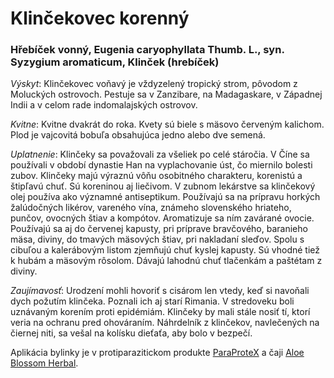 Klinčekovec korenný
===================

### Hřebíček vonný, Eugenia caryophyllata Thumb. L., syn. Syzygium aromaticum, Klinček (hrebíček)

*Výskyt*: Klinčekovec voňavý je vždyzelený tropický strom, pôvodom z Moluckých
ostrovoch. Pestuje sa v Zanzibare, na Madagaskare, v Západnej Indii a v celom
rade indomalajských ostrovov.

*Kvitne*: Kvitne dvakrát do roka. Kvety sú biele s mäsovo červeným kalichom.
Plod je vajcovitá bobuľa obsahujúca jedno alebo dve semená.

*Uplatnenie*: Klinčeky sa považovali za všeliek po celé stáročia. V Číne sa
používali v období dynastie Han na vyplachovanie úst, čo miernilo bolesti zubov.
Klinčeky majú výraznú vôňu osobitného charakteru, korenistú a štipľavú chuť. Sú
koreninou aj liečivom. V zubnom lekárstve sa klinčekový olej používa ako
významné antiseptikum. Používajú sa na prípravu horkých žalúdočných likérov,
vareného vína, známeho slovenského hriateho, punčov, ovocných štiav a kompótov.
Aromatizuje sa ním zavárané ovocie. Používajú sa aj do červenej kapusty, pri
príprave bravčového, baranieho mäsa, diviny, do tmavých mäsových štiav, pri
nakladaní sleďov. Spolu s cibuľou a kalerábovým listom zjemňujú chuť kyslej
kapusty. Sú vhodné tiež k hubám a mäsovým rôsolom. Dávajú lahodnú chuť tlačenkám
a paštétam z diviny.

*Zaujímavosť*: Urodzení mohli hovoriť s cisárom len vtedy, keď si navoňali dych
požutím klinčeka. Poznali ich aj starí Rimania. V stredoveku boli uznávaným
korením proti epidémiám. Klinčeky by mali stále nosiť tí, ktorí veria na ochranu
pred ohováraním. Náhrdelník z klinčekov, navlečených na čiernej niti, sa vešal
na kolísku dieťaťa, aby bolo v bezpečí.

Aplikácia bylinky je v protiparazitickom produkte
[ParaProteX](/sip/p/paraprotex/) a čaji [Aloe Blossom
Herbal](/sip/p/aloe-blossom-herbal-tea/).

